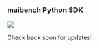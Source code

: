 ### maibench Python SDK

[![](https://img.shields.io/badge/Visit%20Us!-maibench.ai-brightgreen)](https://maibench.ai)

 Check back soon for updates!